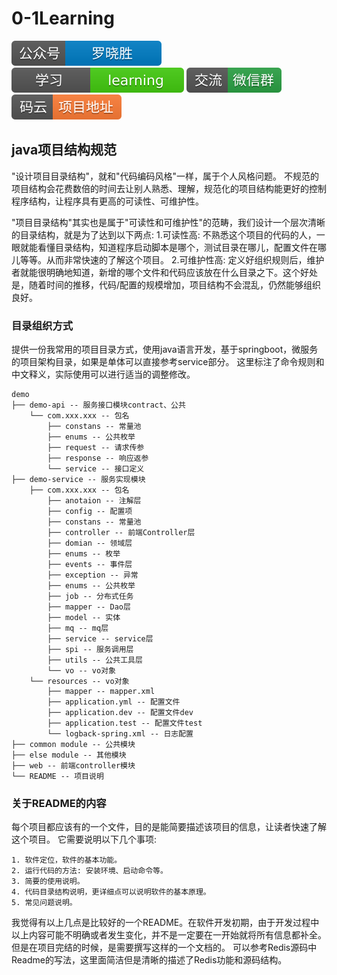 # 0-1Learning

![alt text](../static/common/svg/luoxiaosheng.svg "公众号")
![alt text](../static/common/svg/luoxiaosheng_learning.svg "学习")
![alt text](../static/common/svg/luoxiaosheng_wechat.svg "微信")
![alt text](../static/common/svg/luoxiaosheng_gitee.svg "码云")

## java项目结构规范
"设计项目目录结构"，就和"代码编码风格"一样，属于个人风格问题。
不规范的项目结构会花费数倍的时间去让别人熟悉、理解，规范化的项目结构能更好的控制程序结构，让程序具有更高的可读性、可维护性。

"项目目录结构"其实也是属于"可读性和可维护性"的范畴，我们设计一个层次清晰的目录结构，就是为了达到以下两点:
1.可读性高: 不熟悉这个项目的代码的人，一眼就能看懂目录结构，知道程序启动脚本是哪个，测试目录在哪儿，配置文件在哪儿等等。从而非常快速的了解这个项目。
2.可维护性高: 定义好组织规则后，维护者就能很明确地知道，新增的哪个文件和代码应该放在什么目录之下。这个好处是，随着时间的推移，代码/配置的规模增加，项目结构不会混乱，仍然能够组织良好。


### 目录组织方式
提供一份我常用的项目目录方式，使用java语言开发，基于springboot，微服务的项目架构目录，如果是单体可以直接参考service部分。
这里标注了命令规则和中文释义，实际使用可以进行适当的调整修改。
```
demo
├── demo-api -- 服务接口模块contract、公共
    └── com.xxx.xxx -- 包名
        ├── constans -- 常量池
        ├── enums -- 公共枚举
        ├── request -- 请求传参
        ├── response -- 响应返参
        └── service -- 接口定义
├── demo-service -- 服务实现模块
    ├── com.xxx.xxx -- 包名
        ├── anotaion -- 注解层
        ├── config -- 配置项
        ├── constans -- 常量池
        ├── controller -- 前端Controller层
        ├── domian -- 领域层
        ├── enums -- 枚举
        ├── events -- 事件层
        ├── exception -- 异常
        ├── enums -- 公共枚举
        ├── job -- 分布式任务
        ├── mapper -- Dao层
        ├── model -- 实体
        ├── mq -- mq层
        ├── service -- service层
        ├── spi -- 服务调用层
        ├── utils -- 公共工具层
        └── vo -- vo对象
    └── resources -- vo对象
        ├── mapper -- mapper.xml
        ├── application.yml -- 配置文件
        ├── application.dev -- 配置文件dev
        ├── application.test -- 配置文件test
        └── logback-spring.xml -- 日志配置
├── common module -- 公共模块
├── else module -- 其他模块
├── web -- 前端controller模块
└── README -- 项目说明
```


### 关于README的内容
每个项目都应该有的一个文件，目的是能简要描述该项目的信息，让读者快速了解这个项目。
它需要说明以下几个事项:
```
1. 软件定位，软件的基本功能。
2. 运行代码的方法: 安装环境、启动命令等。
3. 简要的使用说明。
4. 代码目录结构说明，更详细点可以说明软件的基本原理。
5. 常见问题说明。
```

我觉得有以上几点是比较好的一个README。在软件开发初期，由于开发过程中以上内容可能不明确或者发生变化，并不是一定要在一开始就将所有信息都补全。但是在项目完结的时候，是需要撰写这样的一个文档的。
可以参考Redis源码中Readme的写法，这里面简洁但是清晰的描述了Redis功能和源码结构。